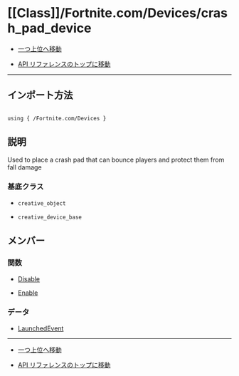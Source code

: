 # [[Class]]/Fortnite.com/Devices/crash_pad_device

- [一つ上位へ移動](../main.md)

- [API リファレンスのトップに移動](/main.md)

---

## インポート方法

```verse

using { /Fortnite.com/Devices }

```

## 説明

Used to place a crash pad that can bounce players and protect them from fall damage

### 基底クラス

- `creative_object`

- `creative_device_base`

## メンバー

### 関数

- [Disable](./F_Disable/main.md)

- [Enable](./F_Enable/main.md)

### データ

- [LaunchedEvent](./D_LaunchedEvent/main.md)

---

- [一つ上位へ移動](../main.md)

- [API リファレンスのトップに移動](/main.md)
